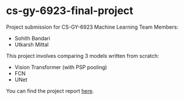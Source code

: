 # cs-gy-6923-final-project

Project submission for CS-GY-6923 Machine Learning
Team Members:
- Sohith Bandari
- Utkarsh Mittal

This project involves comparing 3 models written from scratch:
- Vision Transformer (with PSP pooling)
- FCN
- UNet

You can find the project report [here](ML_report.pdf).

